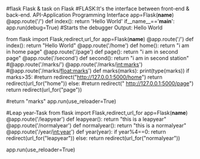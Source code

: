 #flask
Flask & task on Flask
#FLASK:It's the interface between front-end & back-end.
API-Application Programming Interface
app=Flask(__name__)
@app.route('/')
def index():
 return 'Hello World'
if__name__=='__main__':
 app.run(debug=True) #Starts the debugger
Output:
 Hello World

from flask import Flask,redirect,url_for
app=Flask(__name__)
@app.route('/')
def index():
 return "Hello World"
@app.route('/home')
def home():
 return "i am in home page"
@app.route('/page')
def page():
 return "i am in second page"
@app.route('/second')
def second():
 return "i am in second station"
#@app.route('/marks/<marks>')
@app.route('/marks/<int:marks>')
#@app.route('/marks/<float:marks>')
def marks(marks):
 print(type(marks))
 if marks>35:
 #return redirect("http://127.0.0.1:5000/home")
 return redirect(url_for("home"))
 else:
 #return redirect(" http://127.0.0.1:5000/page")
 return redirect(url_for("page"))

#return "marks"
app.run(use_reloader=True)

#Leap year-Task
from flask import Flask,redirect,url_for
app=Flask(__name__)
@app.route('/leapyear')
def leapyear():
 return "this is a leapyear"
@app.route('/normalyear')
def normalyear():
 return "this is a normalyear"
@app.route('/year/<int:year>')
def year(year):
 if year%4==0:
 return redirect(url_for("leapyear"))
 else:
 return redirect(url_for("normalyear"))
 
app.run(use_reloader=True)



